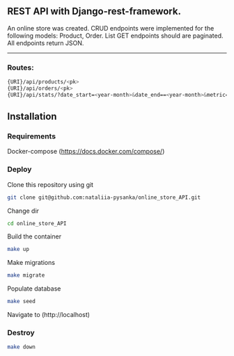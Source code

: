 ## REST API with Django-rest-framework.
An online store  was created. CRUD endpoints were implemented for the following models: Product, Order. 
List GET endpoints should are paginated. All endpoints return JSON. 

____

### Routes:
```bash
{URI}/api/products/<pk>
{URI}/api/orders/<pk>
{URI}/api/stats/?date_start=<year-month>&date_end==<year-month>&metric=<[price|count]>
```

## Installation

### Requirements

Docker-compose (https://docs.docker.com/compose/)

### Deploy


Clone this repository using git
```bash
git clone git@github.com:nataliia-pysanka/online_store_API.git
```
Change dir
```bash
cd online_store_API
```
Build the container
```bash
make up
```
Make migrations
```bash
make migrate
```
Populate database
```bash
make seed
```
Navigate to (http://localhost)


### Destroy

```bash
make down
```


